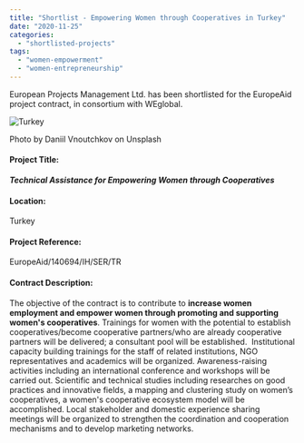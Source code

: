 ```yaml
---
title: "Shortlist - Empowering Women through Cooperatives in Turkey"
date: "2020-11-25"
categories: 
  - "shortlisted-projects"
tags: 
  - "women-empowerment"
  - "women-entrepreneurship"
---
```


European Projects Management Ltd. has been shortlisted for the EuropeAid project contract, in consortium with WEglobal.

![Turkey](images/daniil-vnoutchkov-Zd6dhJhy_D0-unsplash-1-e1584007783806.jpg)

Photo by Daniil Vnoutchkov on Unsplash

#### Project Title:

**_****Technical Assistance for Empowering Women through Cooperatives****_**

#### Location:

Turkey

#### Project Reference:

EuropeAid/140694/IH/SER/TR

#### **Contract Description:**

The objective of the contract is to contribute to **increase women employment and empower women through promoting and supporting women's cooperatives**. Trainings for women with the potential to establish cooperatives/become cooperative partners/who are already cooperative partners will be delivered; a consultant pool will be established.  Institutional capacity building trainings for the staff of related institutions, NGO representatives and academics will be organized. Awareness-raising activities including an international conference and workshops will be carried out. Scientific and technical studies including researches on good practices and innovative fields, a mapping and clustering study on women’s cooperatives, a women's cooperative ecosystem model will be accomplished. Local stakeholder and domestic experience sharing meetings will be organized to strengthen the coordination and cooperation mechanisms and to develop marketing networks.
